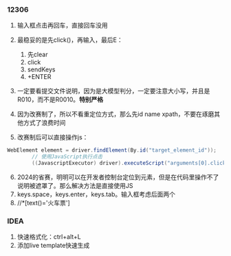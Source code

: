 ### 12306

1. 输入框点击再回车，直接回车没用
2. 最稳妥的是先click()，再输入，最后E：
   1. 先clear
   2. click
   3. sendKeys
   4. +ENTER

3. 一定要看提交文件说明，因为是大模型判分，一定要注意大小写，并且是R010，而不是R0010。**特别严格**
4. 因为改赛制了，所以不看重定位方式，那么先id name xpath，不要在琢磨其他方式了浪费时间
5. 改赛制后可以直接操作js：

```java
WebElement element = driver.findElement(By.id("target_element_id"));
        // 使用JavaScript执行点击
        ((JavascriptExecutor) driver).executeScript("arguments[0].click();", element);
```

6. 2024的省赛，明明可以在开发者控制台定位到元素，但是在代码里操作不了说明被遮罩了。那么解决方法是直接使用JS
7. keys.space，keys.enter，keys.tab。输入框考虑后面两个
8. //*[text()='火车票']











### IDEA

1. 快速格式化：ctrl+alt+L
2. 添加live template快速生成
